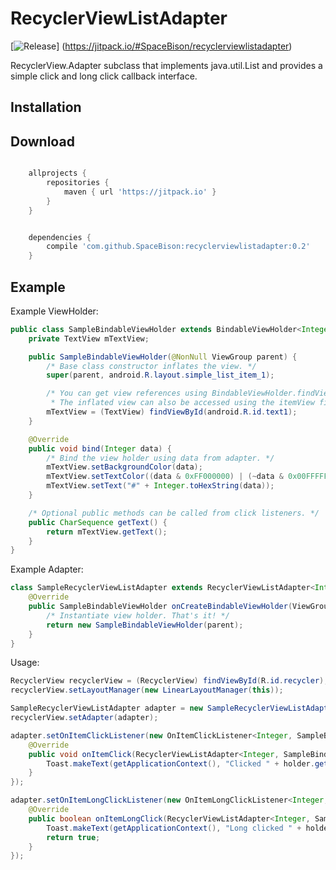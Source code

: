 # RecyclerViewListAdapter

[![Release](https://jitpack.io/v/SpaceBison/recyclerviewlistadapter.svg)]
(https://jitpack.io/#SpaceBison/recyclerviewlistadapter)

RecyclerView.Adapter subclass that implements java.util.List and provides a simple click and
long click callback interface.

Installation
------------

Download
----------

```groovy

    allprojects {
		repositories {
			maven { url 'https://jitpack.io' }
		}
	}

```

```groovy

	dependencies {
		compile 'com.github.SpaceBison:recyclerviewlistadapter:0.2'
	}

```

Example
-------

Example ViewHolder:

```Java
public class SampleBindableViewHolder extends BindableViewHolder<Integer> {
    private TextView mTextView;

    public SampleBindableViewHolder(@NonNull ViewGroup parent) {
        /* Base class constructor inflates the view. */
        super(parent, android.R.layout.simple_list_item_1);

        /* You can get view references using BindableViewHolder.findViewById().
         * The inflated view can also be accessed using the itemView field. */
        mTextView = (TextView) findViewById(android.R.id.text1);
    }

    @Override
    public void bind(Integer data) {
        /* Bind the view holder using data from adapter. */
        mTextView.setBackgroundColor(data);
        mTextView.setTextColor((data & 0xFF000000) | (~data & 0x00FFFFFF)); // invert
        mTextView.setText("#" + Integer.toHexString(data));
    }

    /* Optional public methods can be called from click listeners. */
    public CharSequence getText() {
        return mTextView.getText();
    }
}
```


Example Adapter:

```Java
class SampleRecyclerViewListAdapter extends RecyclerViewListAdapter<Integer, SampleBindableViewHolder> {
    @Override
    public SampleBindableViewHolder onCreateBindableViewHolder(ViewGroup parent, int viewType) {
        /* Instantiate view holder. That's it! */
        return new SampleBindableViewHolder(parent);
    }
}
```


Usage:

```Java
RecyclerView recyclerView = (RecyclerView) findViewById(R.id.recycler);
recyclerView.setLayoutManager(new LinearLayoutManager(this));

SampleRecyclerViewListAdapter adapter = new SampleRecyclerViewListAdapter();
recyclerView.setAdapter(adapter);

adapter.setOnItemClickListener(new OnItemClickListener<Integer, SampleBindableViewHolder>() {
    @Override
    public void onItemClick(RecyclerViewListAdapter<Integer, SampleBindableViewHolder> adapter, SampleBindableViewHolder holder) {
        Toast.makeText(getApplicationContext(), "Clicked " + holder.getText() + "; color: " + adapter.get(holder), Toast.LENGTH_LONG).show();
    }
});

adapter.setOnItemLongClickListener(new OnItemLongClickListener<Integer, SampleBindableViewHolder>() {
    @Override
    public boolean onItemLongClick(RecyclerViewListAdapter<Integer, SampleBindableViewHolder> adapter, SampleBindableViewHolder holder) {
        Toast.makeText(getApplicationContext(), "Long clicked " + holder.getText() + "; color: " + adapter.get(holder), Toast.LENGTH_LONG).show();
        return true;
    }
});
```